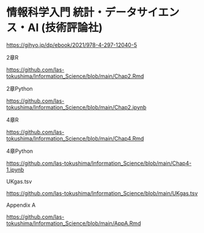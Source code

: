 # 情報科学入門 統計・データサイエンス・AI (技術評論社)
https://gihyo.jp/dp/ebook/2021/978-4-297-12040-5

2章R

https://github.com/las-tokushima/Information_Science/blob/main/Chap2.Rmd

2章Python

https://github.com/las-tokushima/Information_Science/blob/main/Chap2.ipynb


4章R

https://github.com/las-tokushima/Information_Science/blob/main/Chap4.Rmd

4章Python

https://github.com/las-tokushima/Information_Science/blob/main/Chap4-1.ipynb

UKgas.tsv

https://github.com/las-tokushima/Information_Science/blob/main/UKgas.tsv


Appendix A

https://github.com/las-tokushima/Information_Science/blob/main/AppA.Rmd

